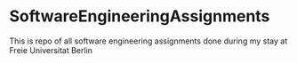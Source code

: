 # SoftwareEngineeringAssignments
This is repo of all software engineering assignments done during my stay at Freie Universitat Berlin
